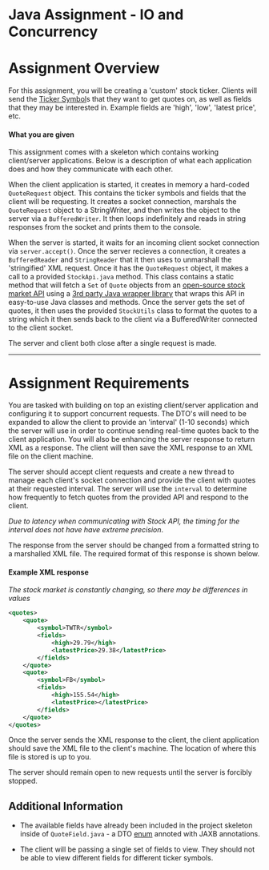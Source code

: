# Java Assignment - IO and Concurrency

# Assignment Overview

For this assignment, you will be creating a 'custom' stock ticker. Clients will send the [Ticker Symbol](https://en.wikipedia.org/wiki/Ticker_symbol)s that they want to get quotes on, as well as fields that they may be interested in. Example fields are 'high', 'low', 'latest price', etc. 

#### What you are given

This assignment comes with a skeleton which contains working client/server applications. Below is a description of what each application does and how they communicate with each other.

When the client application is started, it creates in memory a hard-coded `QuoteRequest` object. This contains the ticker symbols and fields that the client will be requesting. It creates a socket connection, marshals the `QuoteRequest` object to a StringWriter, and then writes the object to the server via a `BufferedWriter`. It then loops indefinitely and reads in string responses from the socket and prints them to the console.

When the server is started, it waits for an incoming client socket connection via `server.accept()`. Once the server recieves a connection, it creates a `BufferedReader` and `StringReader` that it then uses to unmarshall the 'stringified' XML request. Once it has the `QuoteRequest` object, it makes a call to a provided `StockApi.java` method. This class contains a static method that will fetch a `Set` of `Quote` objects from an [open-source stock market API](https://iextrading.com/developer/docs/) using a [3rd party Java wrapper library](https://github.com/WojciechZankowski/iextrading4j) that wraps this API in easy-to-use Java classes and methods. Once the server gets the set of quotes, it then uses the provided `StockUtils` class to format the quotes to a string which it then sends back to the client via a BufferedWriter connected to the client socket.

The server and client both close after a single request is made.

---

# Assignment Requirements

You are tasked with building on top an existing client/server application and configuring it to support concurrent requests. The DTO's will need to be expanded to allow the client to provide an 'interval' (1-10 seconds) which the server will use in order to continue sending real-time quotes back to the client application. You will also be enhancing the server response to return XML as a response. The client will then save the XML response to an XML file on the client machine.

The server should accept client requests and create a new thread to manage each client's socket connection and provide the client with quotes at their requested interval. The server will use the `interval` to determine how frequently to fetch quotes from the provided API and respond to the client. 

*Due to latency when communicating with Stock API, the timing for the interval does not have have extreme precision*.

The response from the server should be changed from a formatted string to a marshalled XML file. The required format of this response is shown below.

#### Example XML response

*The stock market is constantly changing, so there may be differences in values*

```xml
<quotes>
    <quote>
        <symbol>TWTR</symbol>
        <fields>
            <high>29.79</high>
            <latestPrice>29.38</latestPrice>
        </fields>
    </quote>
    <quote>
        <symbol>FB</symbol>
        <fields>
            <high>155.54</high>
            <latestPrice></latestPrice>
        </fields>
    </quote>
</quotes>
```

Once the server sends the XML response to the client, the client application should save the XML file to the client's machine. The location of where this file is stored is up to you.

The server should remain open to new requests until the server is forcibly stopped.

## Additional Information

* The available fields have already been included in the project skeleton inside of `QuoteField.java` - a DTO [enum](https://docs.oracle.com/javase/tutorial/java/javaOO/enum.html) annoted with JAXB annotations.

* The client will be passing a single set of fields to view. They should not be able to view different fields for different ticker symbols.
